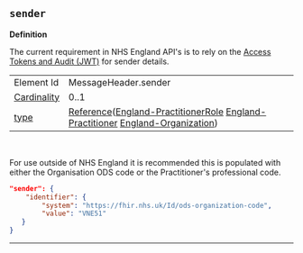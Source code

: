 ## `sender`

<b>Definition</b><br>

 The current requirement in NHS England API's is to rely on the [Access Tokens and Audit (JWT)](https://developer.nhs.uk/apis/spine-core/security_jwt.html) for sender details.

 | | |
|----|----|
|Element Id|MessageHeader.sender|
|[Cardinality](https://www.hl7.org/fhir/conformance-rules.html#cardinality)|0..1|
|[type](https://www.hl7.org/fhir/datatypes.html)|[Reference](https://www.hl7.org/fhir/datatypes.html#Reference)([England-PractitionerRole](https://simplifier.net/resolve?target=simplifier&fhirVersion=R4&scope=uk.nhsdigital.medicines.r4.test@2.6.5-prerelease&canonical=https://fhir.nhs.uk/StructureDefinition/England-PractitionerRole) [England-Practitioner](https://simplifier.net/resolve?target=simplifier&fhirVersion=R4&scope=uk.nhsdigital.medicines.r4.test@2.6.5-prerelease&canonical=https://fhir.nhs.uk/StructureDefinition/England-Practitioner) [England-Organization](https://simplifier.net/resolve?target=simplifier&fhirVersion=R4&scope=uk.nhsdigital.medicines.r4.test@2.6.5-prerelease&canonical=https://fhir.nhs.uk/StructureDefinition/England-Organization))|

<br/>

For use outside of NHS England it is recommended this is populated with either the Organisation ODS code or the Practitioner's professional code.

```json
"sender": {
    "identifier": {
        "system": "https://fhir.nhs.uk/Id/ods-organization-code",
        "value": "VNE51"
   }
}
```

 ---